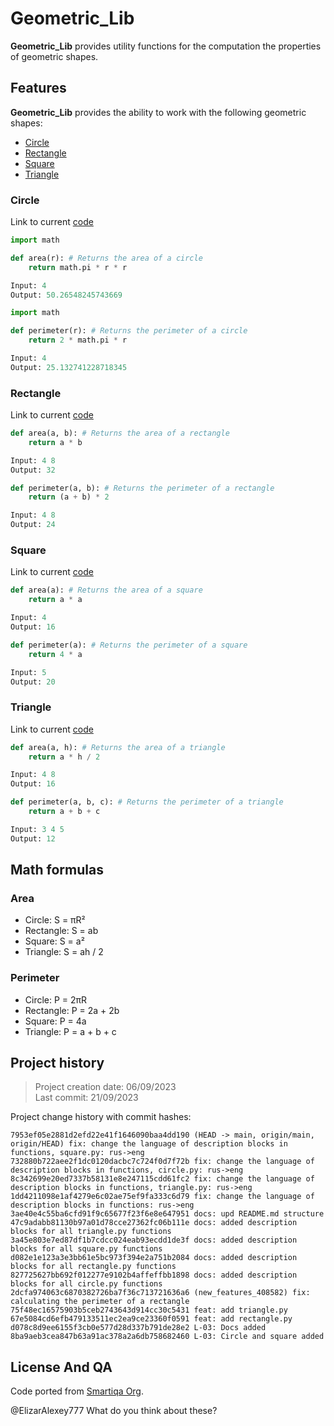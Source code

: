 # Geometric_Lib

**Geometric_Lib** provides utility functions for the computation the 
properties of geometric shapes. 

## Features
**Geometric_Lib** provides the ability to work with the following geometric 
shapes:
- [Circle](https://github.com/ElizarAlexey777/geometric_lib#circle)
- [Rectangle](https://github.com/ElizarAlexey777/geometric_lib#rectangle)
- [Square](https://github.com/ElizarAlexey777/geometric_lib#square)
- [Triangle](https://github.com/ElizarAlexey777/geometric_lib#triangle)

### Circle
Link to current [code](https://github.com/ElizarAlexey777/geometric_lib/blob/main/circle.py)
```python
import math 

def area(r): # Returns the area of a circle
    return math.pi * r * r

Input: 4
Output: 50.26548245743669
```
```python
import math

def perimeter(r): # Returns the perimeter of a circle
    return 2 * math.pi * r

Input: 4
Output: 25.132741228718345
```
### Rectangle
Link to current [code](https://github.com/ElizarAlexey777/geometric_lib/blob/main/rectangle.py)
```python
def area(a, b): # Returns the area of a rectangle
    return a * b

Input: 4 8
Output: 32
```
```python
def perimeter(a, b): # Returns the perimeter of a rectangle
    return (a + b) * 2

Input: 4 8
Output: 24
```
### Square
Link to current [code](https://github.com/ElizarAlexey777/geometric_lib/blob/main/square.py)
```python
def area(a): # Returns the area of a square
    return a * a

Input: 4
Output: 16
```
```python
def perimeter(a): # Returns the perimeter of a square
    return 4 * a

Input: 5
Output: 20
```
### Triangle
Link to current [code](https://github.com/ElizarAlexey777/geometric_lib/blob/main/triangle.py)
```python
def area(a, h): # Returns the area of a triangle
    return a * h / 2

Input: 4 8
Output: 16
```
```python
def perimeter(a, b, c): # Returns the perimeter of a triangle
    return a + b + c

Input: 3 4 5
Output: 12
```


## Math formulas
### Area
- Circle: S = πR²
- Rectangle: S = ab
- Square: S = a²
- Triangle: S = ah / 2

### Perimeter
- Circle: P = 2πR
- Rectangle: P = 2a + 2b
- Square: P = 4a
- Triangle: P = a + b + c

## Project history
> Project creation date: 06/09/2023  
> Last commit: 21/09/2023

Project change history with commit hashes:
```console
7953ef05e2881d2efd22e41f1646090baa4dd190 (HEAD -> main, origin/main, origin/HEAD) fix: change the language of description blocks in functions, square.py: rus->eng
732880b722aee2f1dc0120dacbc7c724f0d7f72b fix: change the language of description blocks in functions, circle.py: rus->eng
8c342699e20ed7337b58131e8e247115cdd61fc2 fix: change the language of description blocks in functions, triangle.py: rus->eng
1dd4211098e1af4279e6c02ae75ef9fa333c6d79 fix: change the language of description blocks in functions: rus->eng
3ae40e4c55ba6cfd91f9c65677f23f6e8e647951 docs: upd README.md structure
47c9adabb81130b97a01d78cce27362fc06b111e docs: added description blocks for all triangle.py functions
3a45e803e7ed87df1b7cdcc024eab93ecdd1de3f docs: added description blocks for all square.py functions
d082e1e123a3e3bb61e5bc973f394e2a751b2084 docs: added description blocks for all rectangle.py functions
827725627bb692f012277e9102b4affeffbb1898 docs: added description blocks for all circle.py functions
2dcfa974063c6870382726ba7f36c713721636a6 (new_features_408582) fix: calculating the perimeter of a rectangle
75f48ec16575903b5ceb2743643d914cc30c5431 feat: add triangle.py
67e5084cd6efb479133511ec2ea9ce23360f0591 feat: add rectangle.py
d078c8d9ee6155f3cb0e577d28d337b791de28e2 L-03: Docs added
8ba9aeb3cea847b63a91ac378a2a6db758682460 L-03: Circle and square added
```


## License And QA
Code ported from [Smartiqa Org](https://github.com/smartiqaorg/geometric_lib).

@ElizarAlexey777 What do you think about these?
